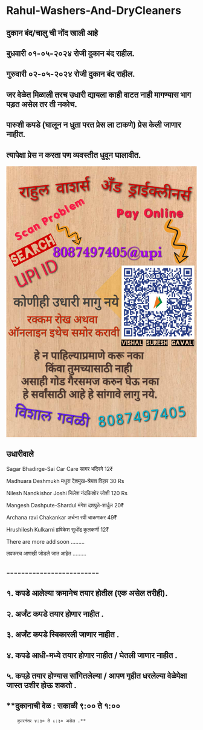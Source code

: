 # Rahul-Washers-And-DryCleaners

## **दुकान बंद/चालु ची नोंद खाली आहे**

## **बुधवारी ०१-०५-२०२४ रोजी दुकान बंद राहील.**

## **गुरुवारी ०२-०५-२०२४ रोजी दुकान बंद राहील.**



## **जर वेळेत मिळाली तरच उधारी द्यायला काही वाटत नाही मागण्यास भाग पड़त असेल तर ती नकोच.**


## **पारुशी कपडे (घालून न धुता परत प्रेस ला टाकणे) प्रेस केली जाणार नाहीत.**
## **त्यापेक्षा प्रेस न करता पण व्यवस्तीत धुवून घालावीत.**

![Udhari Image](2.jpg)


## **उधारीवाले**

Sagar Bhadirge-Sai Car Care सागर भदिरगे 12₹

Madhuara Deshmukh मधुरा देशमुख-श्रेयश विहार 30 Rs

Nilesh Nandkishor Joshi निलेश नंदकिशोर जोशी 120 Rs

Mangesh Dashpute-Shardul मंगेश दशपुते-शार्दुल 20₹ 

Archana ravi Chakankar अर्चना रवी चाकणकर 49₹

Hrushilesh Kulkarni हृषिकेश सुधींद्र कुलकर्णी 12₹

There are more add soon .........

लवकरच आणखी जोडले जात आहेत .........

## -------------------------

## **१. कपडे आलेल्या क्रमानेच तयार होतील (एक असेल तरीही).**

## **२. अर्जंट कपडे तयार होणार नाहीत .**

## **३. अर्जंट कपडे स्विकारली जाणार नाहीत .** 

## **४. कपडे आधी-मध्ये तयार होणार नाहीत  / घेतली जाणार नाहीत .**

## **५. कपड़े तयार होण्यास सांगितलेल्या / आपण गृहीत धरलेल्या   वेळेपेक्षा जास्त उशीर होऊ शकतो .** 


## **दुकानाची वेळ :  सकाळी ९:०० ते १:०० 
        दुपारनंतर ४:३० ते ८:३० असेल .**